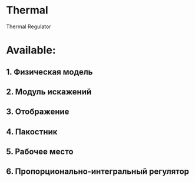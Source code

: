 # Thermal
Thermal Regulator

# Available:
## 1. Физическая модель
## 2. Модуль искажений
## 3. Отображение
## 4. Пакостник
## 5. Рабочее место
## 6. Пропорционально-интегральный регулятор
